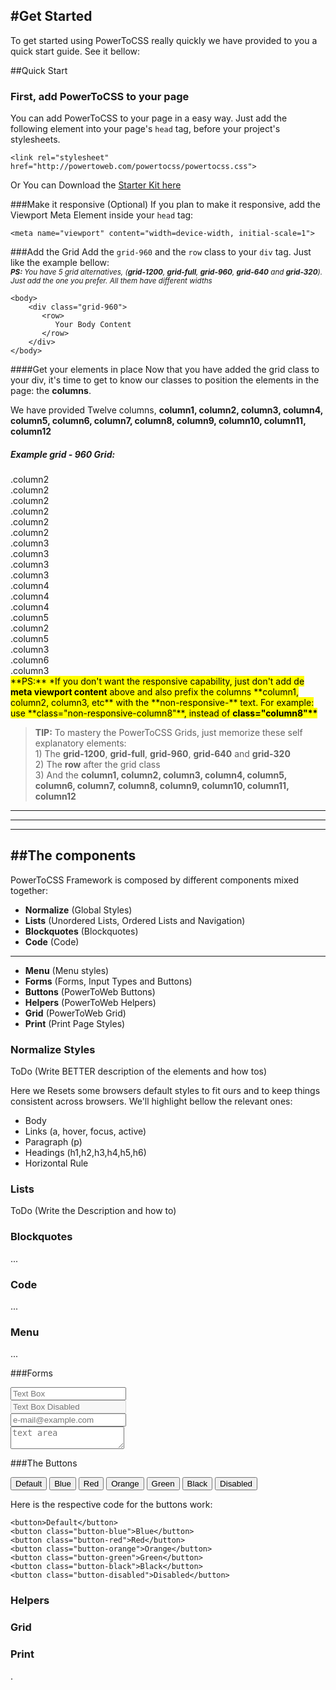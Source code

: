 #Get Started
----------------

To get started using PowerToCSS really quickly we have provided to you a quick start guide. See it bellow:

##Quick Start

### First, add PowerToCSS to your page
You can add PowerToCSS to your page in a easy way. Just add the following element into your page's `head` tag, before your project's stylesheets.

	<link rel="stylesheet" href="http://powertoweb.com/powertocss/powertocss.css">

Or You can Download the <a href="#">Starter Kit here</a>

###Make it responsive (Optional)
If you plan to make it responsive, add the Viewport Meta Element  inside your `head` tag:

	<meta name="viewport" content="width=device-width, initial-scale=1">


###Add the Grid
Add the `grid-960` and the `row` class to your `div` tag. Just like the example bellow:
<br>
<small><i><b>PS:</b> You have 5 grid alternatives, (**grid-1200**, **grid-full**, **grid-960**, **grid-640** and **grid-320**). Just add the one you prefer. All them have different widths</i></small>

	<body>
		<div class="grid-960">
		   <row>
		      Your Body Content
		   </row>
		</div>
	</body>
	
####Get your elements in place
Now that you have added the grid class to your div, it's time to get to know our classes to position the elements in the page: the **columns**.

We have provided Twelve columns, **column1, column2, column3, column4, column5, column6, column7, column8, column9, column10, column11, column12**


<div class="grid-960 demo text-center bold">
 <h5 class="big">Example grid - 960 Grid:</h5>
	<div class="row">
		<div class="column2"><span class="demo">.column2</span></div>
		<div class="column2"><span class="demo">.column2</span></div>
		<div class="column2"><span class="demo">.column2</span></div>
		<div class="column2"><span class="demo">.column2</span></div>
		<div class="column2"><span class="demo">.column2</span></div>
		<div class="column2 end"><span class="demo">.column2</span></div>
	</div>
	<div class="row">
		<div class="column3"><span class="demo">.column3</span></div>
		<div class="column3"><span class="demo">.column3</span></div>
		<div class="column3"><span class="demo">.column3</span></div>
		<div class="column3 end"><span class="demo">.column3</span></div>
	</div>
	<div class="row">
		<div class="column4"><span class="demo">.column4</span></div>
		<div class="column4"><span class="demo">.column4</span></div>
		<div class="column4 end"><span class="demo">.column4</span></div>
	</div>
	<div class="row">
		<div class="column5"><span class="demo">.column5</span></div>
		<div class="column2"><span class="demo">.column2</span></div>
		<div class="column5 end"><span class="demo">.column5</span></div>
	</div>
	<div class="row">
		<div class="column3"><span class="demo">.column3</span></div>
		<div class="column6"><span class="demo">.column6</span></div>
		<div class="column3 end"><span class="demo">.column3</span></div>
	</div>
</div>



<mark>
**PS:** *If you don't want the responsive capability, just don't add de <b>meta viewport content</b> above and also prefix the columns **column1, column2, column3, etc** with the **non-responsive-** text. For example: use **class="non-responsive-column8"**, instead of <b>class="column8"**</b>
</mark>


> **TIP:** To mastery the PowerToCSS Grids, just memorize these self explanatory elements: 
> <br>1) The  **grid-1200**, **grid-full**, **grid-960**, **grid-640** and **grid-320**
> <br>2) The **row** after the grid class
> <br>3) And the **column1, column2, column3, column4, column5, column6, column7, column8, column9, column10, column11, column12**











----------

----------

----------










##The components
---------------------
PowerToCSS Framework is composed by different components mixed together:

- **Normalize** (Global Styles)
- **Lists** (Unordered Lists, Ordered Lists and Navigation)
- **Blockquotes** (Blockquotes)
- **Code** (Code)
- -------------
- **Menu** (Menu styles)
- **Forms** (Forms, Input Types and Buttons)
- **Buttons** (PowerToWeb Buttons)
- **Helpers** (PowerToWeb Helpers)
- **Grid** (PowerToWeb Grid)
- **Print** (Print Page Styles)

### Normalize Styles
ToDo (Write BETTER description of the elements and how tos)

Here we Resets some browsers default styles to fit ours and to keep things consistent across browsers. We'll highlight bellow the relevant ones:

- Body
- Links (a, hover, focus, active)
- Paragraph (p)
- Headings (h1,h2,h3,h4,h5,h6)
- Horizontal Rule

### Lists
ToDo (Write the Description and how to)

### Blockquotes
...

### Code
...

### Menu
...

###Forms
<div>
<div><input form="text" placeholder="Text Box" name="text" type="text"></div>
<div><input form="text" placeholder="Text Box Disabled" disabled="disabled" name="text" type="text"></div>
<div><input name="email" placeholder="e-mail@example.com" type="email"></div>
<div><textarea name="text area" placeholder="text area"></textarea></div>
</div>

###The Buttons

<button>Default</button>
<button class="button-blue">Blue</button>
<button class="button-red">Red</button>
<button class="button-orange">Orange</button>
<button class="button-green">Green</button>
<button class="button-black">Black</button>
<button class="button-disabled">Disabled</button>

Here is the respective code for the buttons work:


    <button>Default</button>
    <button class="button-blue">Blue</button>
    <button class="button-red">Red</button>
    <button class="button-orange">Orange</button>
	<button class="button-green">Green</button>
	<button class="button-black">Black</button>
	<button class="button-disabled">Disabled</button>

### Helpers

### Grid

### Print




.